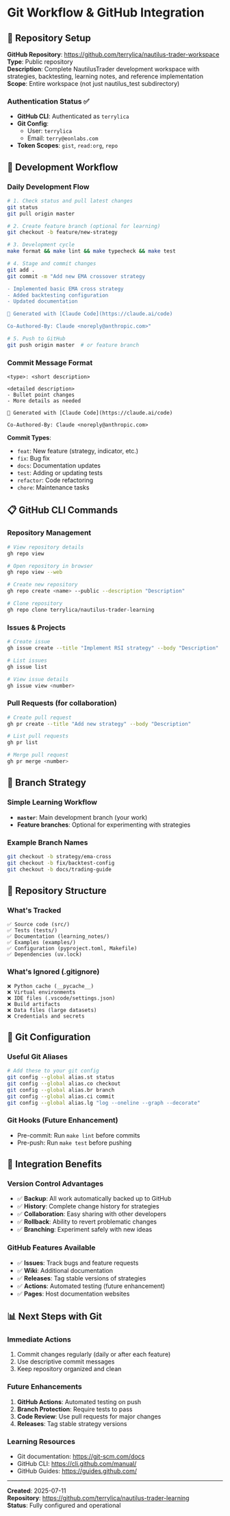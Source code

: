 # Git Workflow & GitHub Integration

## 🎯 Repository Setup

**GitHub Repository**: https://github.com/terrylica/nautilus-trader-workspace  
**Type**: Public repository  
**Description**: Complete NautilusTrader development workspace with strategies, backtesting, learning notes, and reference implementation **Scope**: Entire workspace (not just nautilus_test subdirectory)

### Authentication Status ✅

- **GitHub CLI**: Authenticated as `terrylica`
- **Git Config**:
  - User: `terrylica`
  - Email: `terry@eonlabs.com`
- **Token Scopes**: `gist`, `read:org`, `repo`

## 🔄 Development Workflow

### Daily Development Flow

```bash
# 1. Check status and pull latest changes
git status
git pull origin master

# 2. Create feature branch (optional for learning)
git checkout -b feature/new-strategy

# 3. Development cycle
make format && make lint && make typecheck && make test

# 4. Stage and commit changes
git add .
git commit -m "Add new EMA crossover strategy

- Implemented basic EMA cross strategy
- Added backtesting configuration
- Updated documentation

🤖 Generated with [Claude Code](https://claude.ai/code)

Co-Authored-By: Claude <noreply@anthropic.com>"

# 5. Push to GitHub
git push origin master  # or feature branch
```

### Commit Message Format

```
<type>: <short description>

<detailed description>
- Bullet point changes
- More details as needed

🤖 Generated with [Claude Code](https://claude.ai/code)

Co-Authored-By: Claude <noreply@anthropic.com>
```

**Commit Types**:

- `feat`: New feature (strategy, indicator, etc.)
- `fix`: Bug fix
- `docs`: Documentation updates
- `test`: Adding or updating tests
- `refactor`: Code refactoring
- `chore`: Maintenance tasks

## 📋 GitHub CLI Commands

### Repository Management

```bash
# View repository details
gh repo view

# Open repository in browser
gh repo view --web

# Create new repository
gh repo create <name> --public --description "Description"

# Clone repository
gh repo clone terrylica/nautilus-trader-learning
```

### Issues & Projects

```bash
# Create issue
gh issue create --title "Implement RSI strategy" --body "Description"

# List issues
gh issue list

# View issue details
gh issue view <number>
```

### Pull Requests (for collaboration)

```bash
# Create pull request
gh pr create --title "Add new strategy" --body "Description"

# List pull requests
gh pr list

# Merge pull request
gh pr merge <number>
```

## 🌿 Branch Strategy

### Simple Learning Workflow

- **`master`**: Main development branch (your work)
- **Feature branches**: Optional for experimenting with strategies

### Example Branch Names

```bash
git checkout -b strategy/ema-cross
git checkout -b fix/backtest-config
git checkout -b docs/trading-guide
```

## 📁 Repository Structure

### What's Tracked

```
✅ Source code (src/)
✅ Tests (tests/)
✅ Documentation (learning_notes/)
✅ Examples (examples/)
✅ Configuration (pyproject.toml, Makefile)
✅ Dependencies (uv.lock)
```

### What's Ignored (.gitignore)

```
❌ Python cache (__pycache__)
❌ Virtual environments
❌ IDE files (.vscode/settings.json)
❌ Build artifacts
❌ Data files (large datasets)
❌ Credentials and secrets
```

## 🔧 Git Configuration

### Useful Git Aliases

```bash
# Add these to your git config
git config --global alias.st status
git config --global alias.co checkout
git config --global alias.br branch
git config --global alias.ci commit
git config --global alias.lg "log --oneline --graph --decorate"
```

### Git Hooks (Future Enhancement)

- Pre-commit: Run `make lint` before commits
- Pre-push: Run `make test` before pushing

## 🚀 Integration Benefits

### Version Control Advantages

- ✅ **Backup**: All work automatically backed up to GitHub
- ✅ **History**: Complete change history for strategies
- ✅ **Collaboration**: Easy sharing with other developers
- ✅ **Rollback**: Ability to revert problematic changes
- ✅ **Branching**: Experiment safely with new ideas

### GitHub Features Available

- ✅ **Issues**: Track bugs and feature requests
- ✅ **Wiki**: Additional documentation
- ✅ **Releases**: Tag stable versions of strategies
- ✅ **Actions**: Automated testing (future enhancement)
- ✅ **Pages**: Host documentation websites

## 📊 Next Steps with Git

### Immediate Actions

1. Commit changes regularly (daily or after each feature)
2. Use descriptive commit messages
3. Keep repository organized and clean

### Future Enhancements

1. **GitHub Actions**: Automated testing on push
2. **Branch Protection**: Require tests to pass
3. **Code Review**: Use pull requests for major changes
4. **Releases**: Tag stable strategy versions

### Learning Resources

- Git documentation: https://git-scm.com/docs
- GitHub CLI: https://cli.github.com/manual/
- GitHub Guides: https://guides.github.com/

---

**Created**: 2025-07-11  
**Repository**: https://github.com/terrylica/nautilus-trader-learning  
**Status**: Fully configured and operational

